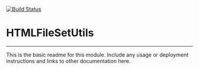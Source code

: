 [![Build Status](https://travis-ci.org/gaprice/HTMLFileSetUtils.svg?branch=master)](https://travis-ci.org/gaprice/HTMLFileSetUtils)

# HTMLFileSetUtils
---

This is the basic readme for this module. Include any usage or deployment instructions and links to other documentation here.
